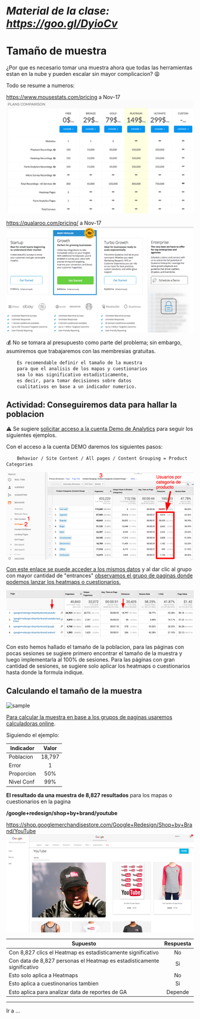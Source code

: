 # *Material de la clase: https://goo.gl/DyioCv*

# Tamaño de muestra


¿Por que es necesario tomar una muestra ahora que todas las herramientas estan en la nube y pueden escalar sin mayor complicacion? :weary:

Todo se resume a numeros:

   https://www.mousestats.com/pricing a Nov-17
   ![mt_price]

   https://qualaroo.com/pricing/ a Nov-17
   ![qr_price]

:moneybag: No se tomara al presupuesto como parte del problema; sin embargo, asumiremos que trabajaremos con las membresias gratuitas.

		Es recomendable definir el tamaño de la muestra
		para que el analisis de los mapas y cuestionarios
		sea lo mas significativo estadisticamente, 
		es decir, para tomar decisiones sobre datos
		cualitativos en base a un indicador numerico.


## Actividad: Conseguiremos data para hallar la poblacion

:warning: Se sugiere [solicitar acceso a la cuenta Demo
de Analytics](https://support.google.com/analytics/answer/6367342#access) para seguir los siguientes ejemplos.
		
Con el acceso a la cuenta DEMO daremos los siguientes pasos:

		Behavior / Site Content / All pages / Content Grouping = Product Categories

   ![ga_prod_cat]

[Con este enlace se puede acceder a los mismos datos](https://analytics.google.com/analytics/web/?utm_source=demoaccount&utm_medium=demoaccount&utm_campaign=demoaccount#report/content-pages/a54516992w87479473p92320289/%3Fexplorer-segmentExplorer.segmentId%3Danalytics.pageGroup2%26explorer-table.plotKeys%3D%5B%5D/) y al dar clic al grupo con mayor cantidad de "entrances" [observamos el grupo de paginas donde podemos lanzar los heatmaps o cuestionarios.](https://analytics.google.com/analytics/web/?utm_source=demoaccount&utm_medium=demoaccount&utm_campaign=demoaccount#report/content-pages/a54516992w87479473p92320289/%3Fexplorer-table.plotKeys%3D%5B%5D%26_r.drilldown%3Danalytics.pageGroup2%3ABrands/)

   ![ga_brand_yt]

Con esto hemos hallado el tamaño de la poblacion, para las páginas con pocas sesiones se sugiere primero encontrar el tamaño de la muestra y luego implementarla al 100% de sesiones. Para las páginas con gran cantidad de sesiones, se sugiere solo aplicar los heatmaps o cuestionarios hasta donde la formula indique.
   
   
## Calculando el tamaño de la muestra

   ![sample]


[Para calcular la muestra en base a los grupos de paginas usaremos calculadoras online](http://www.calculator.net/sample-size-calculator.html?type=1&cl=95&ci=1&pp=50&ps=18797&x=66&y=20).

Siguiendo el ejemplo:

| Indicador | Valor |
| --------- |:-----:|
| Poblacion | 18,797 |
| Error     | 1     |
| Proporcion | 50%  |
| Nivel Conf | 99%  |


**El resultado da una muestra de 8,827 resultados** para los mapas o cuestionarios en la pagina 	

**/google+redesign/shop+by+brand/youtube**

https://shop.googlemerchandisestore.com/Google+Redesign/Shop+by+Brand/YouTube
![sample_yt]


| Supuesto | Respuesta |
| -------- |:---------:|
| Con 8,827 clics el Heatmap es estadisticamente significativo | No |
| Con data de 8,827 personas el Heatmap es estadisticamente significativo | Si |
| Esto solo aplica a Heatmaps | No |
| Esto aplica a cuestinonarios tambien | Si |
| Esto aplica para analizar data de reportes de GA | Depende |




---

Ir a ...

[mt_price]: https://github.com/acamposc/managementsociety/blob/master/herramientas/img/3_mousestats_pricing.png 
[qr_price]: https://github.com/acamposc/managementsociety/blob/master/herramientas/img/3_qualaroo_pricing.png
[ga_prod_cat]: https://github.com/acamposc/managementsociety/blob/master/herramientas/img/3_product_category.png
[ga_brand_yt]: https://github.com/acamposc/managementsociety/blob/master/herramientas/img/3_brand.png
[sample]: https://faculty.elgin.edu/dkernler/statistics/ch01/images/strata-sample.gif
[sample_yt]: https://github.com/acamposc/managementsociety/blob/master/herramientas/img/3_sample_yt.png
